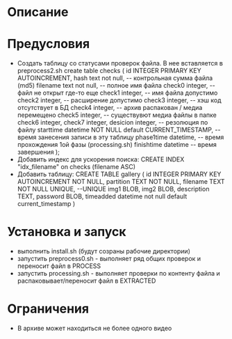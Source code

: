 # Описание


# Предусловия
* Создать таблицу со статусами проверок файла.
В нее вставляется в preprocess2.sh
create table checks (
	id INTEGER PRIMARY KEY AUTOINCREMENT,
	hash text not null, -- контрольная сумма файла (md5)
	filename text not null, -- полное имя файла
	check0 integer, -- файл не открыт где-то еще
	check1 integer, -- имя файла допустимо
	check2 integer, -- расширение допустимо
	check3 integer, -- хэш код отсутствует в БД
	check4 integer, -- архив распакован / медиа перемещено
	check5 integer, -- существувют медиа файлы в папке
	check6 integer,
	check7 integer,
	desicion integer, -- резолюция по файлу
	starttime datetime NOT NULL default CURRENT_TIMESTAMP, -- время занесения записи в эту таблицу
	phase1time datetime, -- время прохождения 1ой фазы (processing.sh)
	finishtime datetime -- время завершения
);
* Добавить индекс для ускорения поиска:
CREATE INDEX "idx_filename" on checks (filename ASC)
* Добавить таблицу:
CREATE TABLE gallery (
    id INTEGER PRIMARY KEY AUTOINCREMENT NOT NULL,
    partition TEXT NOT NULL,
    filename TEXT NOT NULL UNIQUE, --UNIQUE
    img1 BLOB,
    img2 BLOB,
    description TEXT,
    password BLOB,
    timeadded datetime not null default current_timestamp
)

# Установка и запуск
* выполнить install.sh (будут созраны рабочие директории)
* запустить preprocess0.sh - выполняет ряд общих проверок и переносит файл в PROCESS
* запустить processing.sh - выполняет проверки по контенту файла и распаковывает/переносит файл в EXTRACTED

# Ограничения
* В архиве может находиться не более одного видео
